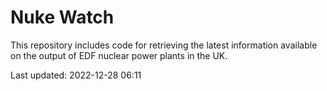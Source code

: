 # Nuke Watch

This repository includes code for retrieving the latest information available on the output of EDF nuclear power plants in the UK.

Last updated: 2022-12-28 06:11